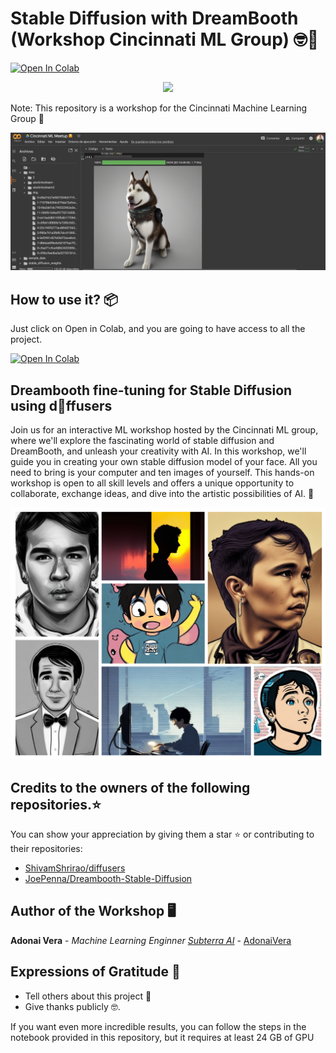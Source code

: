 # Stable Diffusion with DreamBooth (Workshop Cincinnati ML Group) 🤓🚀
[![Open In Colab](https://colab.research.google.com/assets/colab-badge.svg)](https://colab.research.google.com/github/AdonaiVera/cincipy_malaria/blob/main/%5BMalaria%5D_mainProject.ipynb)

<p align="center">
  <img src="https://readme-typing-svg.herokuapp.com/?lines=Welcome+Cincipy+Community!;Bienvenidos!;Accueillir!;欢迎!&font=Fira%20Code&center=true&width=380&height=50">
</p>

Note: This repository is a workshop for the Cincinnati Machine Learning Group 📄

![image](https://github.com/AdonaiVera/Dreambooth_StableDiffusion_workshop/blob/main/img/Screenshot%202023-05-17%20at%2011.56.20%20PM.png)

## How to use it? 📦
Just click on Open in Colab, and you are going to have access to all the project.

[![Open In Colab](https://colab.research.google.com/assets/colab-badge.svg)](https://github.com/AdonaiVera/Dreambooth_StableDiffusion_workshop/blob/main/Cincinnati_ML_Meetup_%F0%9F%A4%97.ipynb)

## Dreambooth fine-tuning for Stable Diffusion using d🧨ffusers
Join us for an interactive ML workshop hosted by the Cincinnati ML group, where we'll explore the fascinating world of stable diffusion and DreamBooth, and unleash your creativity with AI. In this workshop, we'll guide you in creating your own stable diffusion model of your face. All you need to bring is your computer and ten images of yourself. This hands-on workshop is open to all skill levels and offers a unique opportunity to collaborate, exchange ideas, and dive into the artistic possibilities of AI. 🤖

![image](https://github.com/AdonaiVera/Dreambooth_StableDiffusion_workshop/blob/main/img/person.png)


## Credits to the owners of the following repositories.⭐
You can show your appreciation by giving them a star ⭐ or contributing to their repositories:
*   [ShivamShrirao/diffusers](https://github.com/ShivamShrirao/diffusers/tree/main/examples/dreambooth) 
*   [JoePenna/Dreambooth-Stable-Diffusion](https://github.com/JoePenna/Dreambooth-Stable-Diffusion)

## Author of the Workshop 🖥
**Adonai Vera** - *Machine Learning Enginner [Subterra AI](https://www.subterra.ai/)* - [AdonaiVera](https://github.com/AdonaiVera)

## Expressions of Gratitude 🎁
* Tell others about this project 📢
* Give thanks publicly 🤓.



If you want even more incredible results, you can follow the steps in the notebook provided in this repository, but it requires at least 24 GB of GPU
